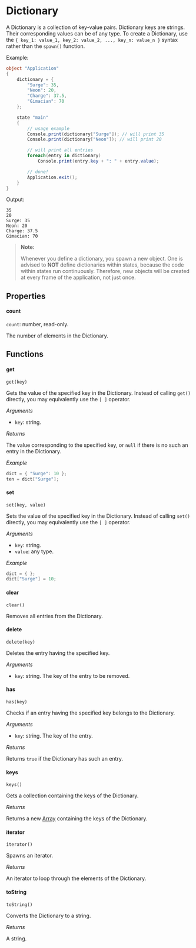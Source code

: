 Dictionary
==========

A Dictionary is a collection of key-value pairs. Dictionary keys are strings. Their corresponding values can be of any type. To create a Dictionary, use the `{ key_1: value_1, key_2: value_2, ..., key_n: value_n }` syntax rather than the `spawn()` function.

Example:

```cs
object "Application"
{
    dictionary = {
        "Surge": 35,
        "Neon": 20,
        "Charge": 37.5,
        "Gimacian": 70
    };

    state "main"
    {
        // usage example
        Console.print(dictionary["Surge"]); // will print 35
        Console.print(dictionary["Neon"]); // will print 20

        // will print all entries
        foreach(entry in dictionary)
            Console.print(entry.key + ": " + entry.value);

        // done!
        Application.exit();
    }
}
```

Output:

```
35
20
Surge: 35
Neon: 20
Charge: 37.5
Gimacian: 70
```

> **Note:**
> 
> Whenever you define a dictionary, you spawn a new object. One is advised to **NOT** define dictionaries within states, because the code within states run continuously. Therefore, new objects will be created at every frame of the application, not just once.

Properties
----------

#### count

`count`: number, read-only.

The number of elements in the Dictionary.

Functions
---------

#### get

`get(key)`

Gets the value of the specified key in the Dictionary. Instead of calling `get()` directly, you may equivalently use the `[ ]` operator.

*Arguments*

* `key`: string.

*Returns*

The value corresponding to the specified key, or `null` if there is no such an entry in the Dictionary.

*Example*

```cs
dict = { "Surge": 10 };
ten = dict["Surge"];
```

#### set

`set(key, value)`

Sets the value of the specified key in the Dictionary. Instead of calling `set()` directly, you may equivalently use the `[ ]` operator.

*Arguments*

* `key`: string.
* `value`: any type.

*Example*

```cs
dict = { };
dict["Surge"] = 10;
```

#### clear

`clear()`

Removes all entries from the Dictionary.

#### delete

`delete(key)`

Deletes the entry having the specified key.

*Arguments*

* `key`: string. The key of the entry to be removed.

#### has

`has(key)`

Checks if an entry having the specified key belongs to the Dictionary.

*Arguments*

* `key`: string. The key of the entry.

*Returns*

Returns `true` if the Dictionary has such an entry.

#### keys

`keys()`

Gets a collection containing the keys of the Dictionary.

*Returns*

Returns a new [Array](/reference/array) containing the keys of the Dictionary.

#### iterator

`iterator()`

Spawns an iterator.

*Returns*

An iterator to loop through the elements of the Dictionary.

#### toString

`toString()`

Converts the Dictionary to a string.

*Returns*

A string.
